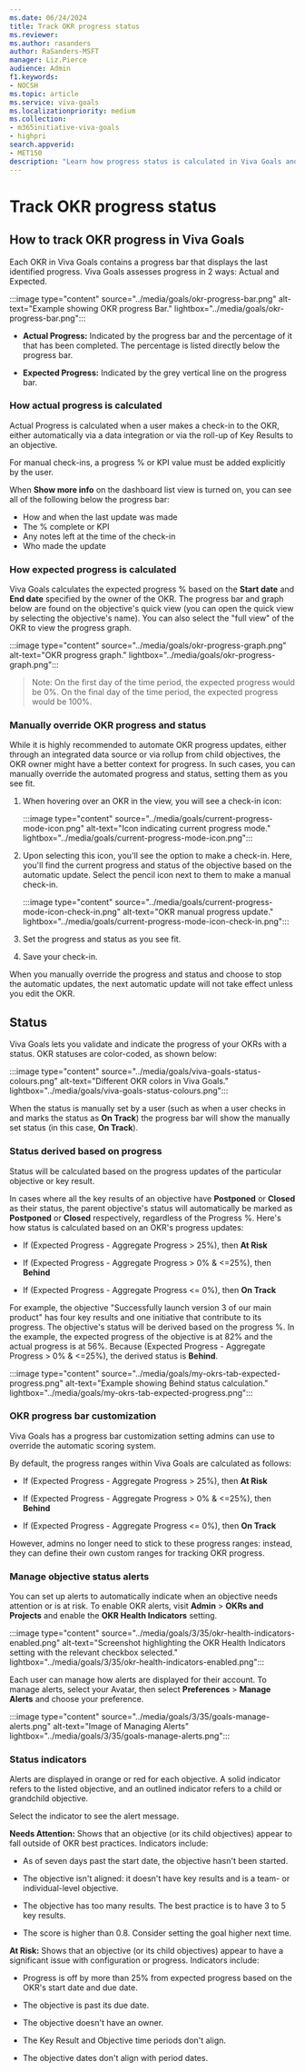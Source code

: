 ```yaml
---
ms.date: 06/24/2024
title: Track OKR progress status
ms.reviewer: 
ms.author: rasanders
author: RaSanders-MSFT
manager: Liz.Pierce
audience: Admin
f1.keywords:
- NOCSH
ms.topic: article
ms.service: viva-goals
ms.localizationpriority: medium
ms.collection:  
- m365initiative-viva-goals
- highpri
search.appverid:
- MET150
description: "Learn how progress status is calculated in Viva Goals and how to track it."
---
```


# Track OKR progress status

## How to track OKR progress in Viva Goals

Each OKR in Viva Goals contains a progress bar that displays the last identified progress. Viva Goals assesses progress in 2 ways: Actual and Expected.

:::image type="content" source="../media/goals/okr-progress-bar.png" alt-text="Example showing OKR progress Bar." lightbox="../media/goals/okr-progress-bar.png":::

- **Actual Progress:** Indicated by the progress bar and the percentage of it that has been completed. The percentage is listed directly below the progress bar.

- **Expected Progress:** Indicated by the grey vertical line on the progress bar.

### How actual progress is calculated

Actual Progress is calculated when a user makes a check-in to the OKR, either automatically via a data integration or via the roll-up of Key Results to an objective.

For manual check-ins, a progress % or KPI value must be added explicitly by the user.

When **Show more info** on the dashboard list view is turned on, you can see all of the following below the progress bar:

- How and when the last update was made
- The % complete or KPI
- Any notes left at the time of the check-in
- Who made the update

### How expected progress is calculated

Viva Goals calculates the expected progress % based on the **Start date** and **End date** specified by the owner of the OKR. The progress bar and graph below are found on the objective's quick view (you can open the quick view by selecting the objective's name). You can also select the "full view" of the OKR to view the progress graph.

:::image type="content" source="../media/goals/okr-progress-graph.png" alt-text="OKR progress graph." lightbox="../media/goals/okr-progress-graph.png":::

> Note:
> On the first day of the time period, the expected progress would be 0%.
> On the final day of the time period, the expected progress would be 100%.

### Manually override OKR progress and status

While it is highly recommended to automate OKR progress updates, either through an integrated data source or via rollup from child objectives, the OKR owner might have a better context for progress. In such cases, you can manually override the automated progress and status, setting them as you see fit.

1. When hovering over an OKR in the view, you will see a check-in icon:

    :::image type="content" source="../media/goals/current-progress-mode-icon.png" alt-text="Icon indicating current progress mode." lightbox="../media/goals/current-progress-mode-icon.png":::

1. Upon selecting this icon, you'll see the option to make a check-in. Here, you'll find the current progress and status of the objective based on the automatic update. Select the pencil icon next to them to make a manual check-in.

    :::image type="content" source="../media/goals/current-progress-mode-icon-check-in.png" alt-text="OKR manual progress update." lightbox="../media/goals/current-progress-mode-icon-check-in.png":::

1. Set the progress and status as you see fit.

1. Save your check-in.

When you manually override the progress and status and choose to stop the automatic updates, the next automatic update will not take effect unless you edit the OKR.

## Status

Viva Goals lets you validate and indicate the progress of your OKRs with a status. OKR statuses are color-coded, as shown below:

:::image type="content" source="../media/goals/viva-goals-status-colours.png" alt-text="Different OKR colors in Viva Goals." lightbox="../media/goals/viva-goals-status-colours.png":::

When the status is manually set by a user (such as when a user checks in and marks the status as **On Track**) the progress bar will show the manually set status (in this case, **On Track**).

### Status derived based on progress

Status will be calculated based on the progress updates of the particular objective or key result.

In cases where all the key results of an objective have **Postponed** or **Closed** as their status, the parent objective's status will automatically be marked as **Postponed** or **Closed** respectively, regardless of the Progress %. Here's how status is calculated based on an OKR's progress updates:

- If (Expected Progress - Aggregate Progress > 25%), then **At Risk**

- If (Expected Progress - Aggregate Progress > 0% & <=25%), then **Behind**

- If (Expected Progress - Aggregate Progress <= 0%), then **On Track**

For example, the objective "Successfully launch version 3 of our main product" has four key results and one initiative that contribute to its progress. The objective's status will be derived based on the progress %. In the example, the expected progress of the objective is at 82% and the actual progress is at 56%. Because (Expected Progress - Aggregate Progress > 0% & <=25%), the derived status is **Behind**.

:::image type="content" source="../media/goals/my-okrs-tab-expected-progress.png" alt-text="Example showing Behind status calculation." lightbox="../media/goals/my-okrs-tab-expected-progress.png":::

### OKR progress bar customization

Viva Goals has a progress bar customization setting admins can use to override the automatic scoring system.

By default, the progress ranges within Viva Goals are calculated as follows:

- If (Expected Progress - Aggregate Progress > 25%), then **At Risk**

- If (Expected Progress - Aggregate Progress > 0% & <=25%), then **Behind**

- If (Expected Progress - Aggregate Progress <= 0%), then **On Track**

However, admins no longer need to stick to these progress ranges: instead, they can define their own custom ranges for tracking OKR progress.

### Manage objective status alerts

You can set up alerts to automatically indicate when an objective needs attention or is at risk. To enable OKR alerts, visit **Admin** > **OKRs and Projects** and enable the **OKR Health Indicators** setting.

:::image type="content" source="../media/goals/3/35/okr-health-indicators-enabled.png" alt-text="Screenshot highlighting the OKR Health Indicators setting with the relevant checkbox selected." lightbox="../media/goals/3/35/okr-health-indicators-enabled.png":::

Each user can manage how alerts are displayed for their account. To manage alerts, select your Avatar, then select **Preferences** > **Manage Alerts** and choose your preference.

:::image type="content" source="../media/goals/3/35/goals-manage-alerts.png" alt-text="Image of Managing Alerts" lightbox="../media/goals/3/35/goals-manage-alerts.png":::

### Status indicators

Alerts are displayed in orange or red for each objective. A solid indicator refers to the listed objective, and an outlined indicator refers to a child or grandchild objective.

Select the indicator to see the alert message.

**Needs Attention:** Shows that an objective (or its child objectives) appear to fall outside of OKR best practices. Indicators include:

- As of seven days past the start date, the objective hasn't been started.

- The objective isn't aligned: it doesn't have key results and is a team- or individual-level objective.

- The objective has too many results. The best practice is to have 3 to 5 key results.

- The score is higher than 0.8. Consider setting the goal higher next time.

**At Risk:** Shows that an objective (or its child objectives) appear to have a significant issue with configuration or progress. Indicators include:

- Progress is off by more than 25% from expected progress based on the OKR's start date and due date.

- The objective is past its due date.

- The objective doesn't have an owner.

- The Key Result and Objective time periods don't align.

- The objective dates don't align with period dates.
